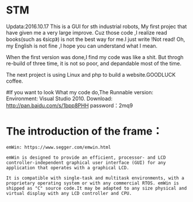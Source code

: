 # STM
Updata:2016.10.17
This is a GUI for sth industrial robots, My first projec that have given me a very large improve.
Cuz those code ,I realize read books(such as 《sicp》) is not the best way for me.I just write !Not read!
Oh, my English is not fine ,I hope you can understand what I mean.

When the first version was done,I find my code was like a shit.
But throgh re-build of three time, it is not so poor, and depandable most of the time.

The next project is using Linux and php to build a website.GOODLUCK coffee.


#If you want to look What my code do,The Runnable version:     
    Environment: Visual Studio 2010.
    Download: http://pan.baidu.com/s/1bpp8PHH  password：2mq9
    
    
# The introduction of the frame：

    emWin: https://www.segger.com/emwin.html

    emWin is designed to provide an efficient, processor- and LCD controller-independent graphical user interface (GUI) for any application that operates with a graphical LCD.
 
    It is compatible with single-task and multitask environments, with a proprietary operating system or with any commercial RTOS. emWin is shipped as "C" source code.It may be adapted to any size physical and virtual display with any LCD controller and CPU. 
